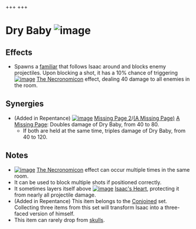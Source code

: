 +++
+++

 # Dry Baby ![image](/image/Dry_Baby.png) 

Effects
---------


* Spawns a [familiar](/wiki/Familiar "Familiar") that follows Isaac around and blocks enemy projectiles. Upon blocking a shot, it has a 10% chance of triggering [![image](/image/The_Necronomicon.png)](/wiki/The_Necronomicon "The Necronomicon") [The Necronomicon](/wiki/The_Necronomicon "The Necronomicon") effect, dealing 40 damage to all enemies in the room.


Synergies
-----------


* (Added in Repentance) [![image](/image/Missing_Page_2.png)](/wiki/Missing_Page_2 "Missing Page 2") [Missing Page 2](/wiki/Missing_Page_2 "Missing Page 2")/[(A Missing Page)](/wiki/A_Missing_Page "A Missing Page") [A Missing Page](/wiki/A_Missing_Page "A Missing Page"): Doubles damage of Dry Baby, from 40 to 80.
	+ If both are held at the same time, triples damage of Dry Baby, from 40 to 120.


Notes
-------


* [![image](/image/The_Necronomicon.png)](/wiki/The_Necronomicon "The Necronomicon") [The Necronomicon](/wiki/The_Necronomicon "The Necronomicon") effect can occur multiple times in the same room.
* It can be used to block multiple shots if positioned correctly.
* It sometimes layers itself above [![image](/image/Isaac%27s_Heart.png)](/wiki/Isaac%27s_Heart "Isaac's Heart") [Isaac's Heart](/wiki/Isaac%27s_Heart "Isaac's Heart"), protecting it from nearly all projectile damage.
* (Added in Repentance) This item belongs to the [Conjoined](/wiki/Conjoined "Conjoined") set. Collecting three items from this set will transform Isaac into a three-faced version of himself.
* This item can rarely drop from [skulls](/wiki/Rocks "Rocks").


